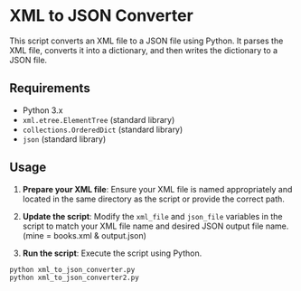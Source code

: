 # XML to JSON Converter

This script converts an XML file to a JSON file using Python. It parses the XML file, converts it into a dictionary, and then writes the dictionary to a JSON file.

## Requirements

- Python 3.x
- `xml.etree.ElementTree` (standard library)
- `collections.OrderedDict` (standard library)
- `json` (standard library)

## Usage

1. **Prepare your XML file**: Ensure your XML file is named appropriately and located in the same directory as the script or provide the correct path.

2. **Update the script**: Modify the `xml_file` and `json_file` variables in the script to match your XML file name and desired JSON output file name. (mine = books.xml  & output.json)

3. **Run the script**: Execute the script using Python.

```bash
python xml_to_json_converter.py
python xml_to_json_converter2.py



